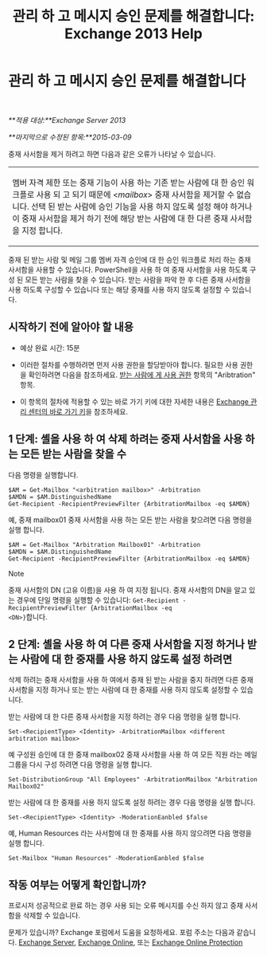 ﻿---
title: '관리 하 고 메시지 승인 문제를 해결합니다: Exchange 2013 Help'
TOCTitle: 관리 하 고 메시지 승인 문제를 해결합니다
ms:assetid: 860df43f-a05b-4da3-83f1-68d3123a923d
ms:mtpsurl: https://technet.microsoft.com/ko-kr/library/Dd298110(v=EXCHG.150)
ms:contentKeyID: 52058093
ms.date: 05/22/2018
mtps_version: v=EXCHG.150
ms.translationtype: MT
---

# 관리 하 고 메시지 승인 문제를 해결합니다

 

_**적용 대상:**Exchange Server 2013_

_**마지막으로 수정된 항목:**2015-03-09_

중재 사서함을 제거 하려고 하면 다음과 같은 오류가 나타날 수 있습니다.


<table>
<colgroup>
<col style="width: 100%" />
</colgroup>
<tbody>
<tr class="odd">
<td><p>멤버 자격 제한 또는 중재 기능이 사용 하는 기존 받는 사람에 대 한 승인 워크플로 사용 되 고 되기 때문에 &lt;<em>mailbox</em>&gt; 중재 사서함을 제거할 수 없습니다. 선택 된 받는 사람에 승인 기능을 사용 하지 않도록 설정 해야 하거나이 중재 사서함을 제거 하기 전에 해당 받는 사람에 대 한 다른 중재 사서함을 지정 합니다.</p></td>
</tr>
</tbody>
</table>


중재 된 받는 사람 및 메일 그룹 멤버 자격 승인에 대 한 승인 워크플로 처리 하는 중재 사서함을 사용할 수 있습니다. PowerShell을 사용 하 여 중재 사서함을 사용 하도록 구성 된 모든 받는 사람을 찾을 수 있습니다. 받는 사람을 파악 한 후 다른 중재 사서함을 사용 하도록 구성할 수 있습니다 또는 해당 중재를 사용 하지 않도록 설정할 수 있습니다.

## 시작하기 전에 알아야 할 내용

  - 예상 완료 시간: 15분

  - 이러한 절차를 수행하려면 먼저 사용 권한을 할당받아야 합니다. 필요한 사용 권한을 확인하려면 다음을 참조하세요. [받는 사람에 게 사용 권한](recipients-permissions-exchange-2013-help.md) 항목의 "Aribtration" 항목.

  - 이 항목의 절차에 적용할 수 있는 바로 가기 키에 대한 자세한 내용은 [Exchange 관리 센터의 바로 가기 키](keyboard-shortcuts-in-the-exchange-admin-center-exchange-online-protection-help.md)을 참조하세요.

## 1 단계: 셸을 사용 하 여 삭제 하려는 중재 사서함을 사용 하는 모든 받는 사람을 찾을 수

다음 명령을 실행합니다.

    $AM = Get-Mailbox "<arbitration mailbox>" -Arbitration
    $AMDN = $AM.DistinguishedName
    Get-Recipient -RecipientPreviewFilter {ArbitrationMailbox -eq $AMDN}

예, 중재 mailbox01 중재 사서함을 사용 하는 모든 받는 사람을 찾으려면 다음 명령을 실행 합니다.

    $AM = Get-Mailbox "Arbitration Mailbox01" -Arbitration
    $AMDN = $AM.DistinguishedName
    Get-Recipient -RecipientPreviewFilter {ArbitrationMailbox -eq $AMDN}


> [!NOTE]
> 중재 사서함의 DN (고유 이름)을 사용 하 여 지정 됩니다. 중재 사서함의 DN을 알고 있는 경우에 단일 명령을 실행할 수 있습니다: <CODE>Get-Recipient -RecipientPreviewFilter {ArbitrationMailbox -eq &lt;DN&gt;}</CODE>합니다.



## 2 단계: 셸을 사용 하 여 다른 중재 사서함을 지정 하거나 받는 사람에 대 한 중재를 사용 하지 않도록 설정 하려면

삭제 하려는 중재 사서함을 사용 하 여에서 중재 된 받는 사람을 중지 하려면 다른 중재 사서함을 지정 하거나 또는 받는 사람에 대 한 중재를 사용 하지 않도록 설정할 수 있습니다.

받는 사람에 대 한 다른 중재 사서함을 지정 하려는 경우 다음 명령을 실행 합니다.

    Set-<RecipientType> <Identity> -ArbitrationMailbox <different arbitration mailbox>

예 구성원 승인에 대 한 중재 mailbox02 중재 사서함을 사용 하 여 모든 직원 라는 메일 그룹을 다시 구성 하려면 다음 명령을 실행 합니다.

    Set-DistributionGroup "All Employees" -ArbitrationMailbox "Arbitration Mailbox02"

받는 사람에 대 한 중재를 사용 하지 않도록 설정 하려는 경우 다음 명령을 실행 합니다.

    Set-<RecipientType> <Identity> -ModerationEanbled $false

예, Human Resources 라는 사서함에 대 한 중재를 사용 하지 않으려면 다음 명령을 실행 합니다.

    Set-Mailbox "Human Resources" -ModerationEanbled $false

## 작동 여부는 어떻게 확인합니까?

프로시저 성공적으로 완료 하는 경우 사용 되는 오류 메시지를 수신 하지 않고 중재 사서함을 삭제할 수 있습니다.

문제가 있습니까? Exchange 포럼에서 도움을 요청하세요. 포럼 주소는 다음과 같습니다. [Exchange Server](https://go.microsoft.com/fwlink/p/?linkid=60612), [Exchange Online](https://go.microsoft.com/fwlink/p/?linkid=267542), 또는 [Exchange Online Protection](https://go.microsoft.com/fwlink/p/?linkid=285351)

